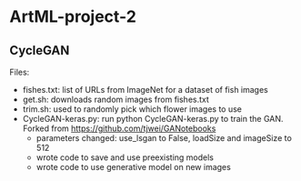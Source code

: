 # ArtML-project-2
## CycleGAN
Files: 
- fishes.txt: list of URLs from ImageNet for a dataset of fish images
- get.sh: downloads random images from fishes.txt
- trim.sh: used to randomly pick which flower images to use
- CycleGAN-keras.py: run python CycleGAN-keras.py to train the GAN. Forked from https://github.com/tjwei/GANotebooks
  - parameters changed: use_lsgan to False, loadSize and imageSize to 512
  - wrote code to save and use preexisting models
  - wrote code to use generative model on new images

